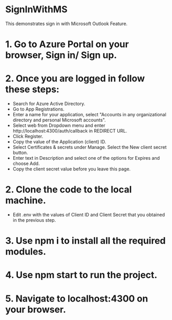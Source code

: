 # SignInWithMS
This demonstrates sign in with Microsoft Outlook Feature.

# 1. Go to Azure Portal on your browser, Sign in/ Sign up.

# 2. Once you are logged in follow these steps:
  * Search for Azure Active Directory.
  * Go to App Registrations.
  * Enter a name for your application, select "Accounts in any organizational directory and personal Microsoft accounts".
  * Select web from Dropdown menu and enter http://localhost:4300/auth/callback in REDIRECT URL.
  * Click Register.
  * Copy the value of the Application (client) ID.
  * Select Certificates & secrets under Manage. Select the New client secret button.
  * Enter text in Description and select one of the options for Expires and choose Add.
  * Copy the client secret value before you leave this page.
  
# 2. Clone the code to the local machine.
  * Edit .env with the values of Client ID and Client Secret that you obtained in the previous step.

# 3. Use npm i to install all the required modules.

# 4. Use npm start to run the project.

# 5. Navigate to localhost:4300 on your browser.
